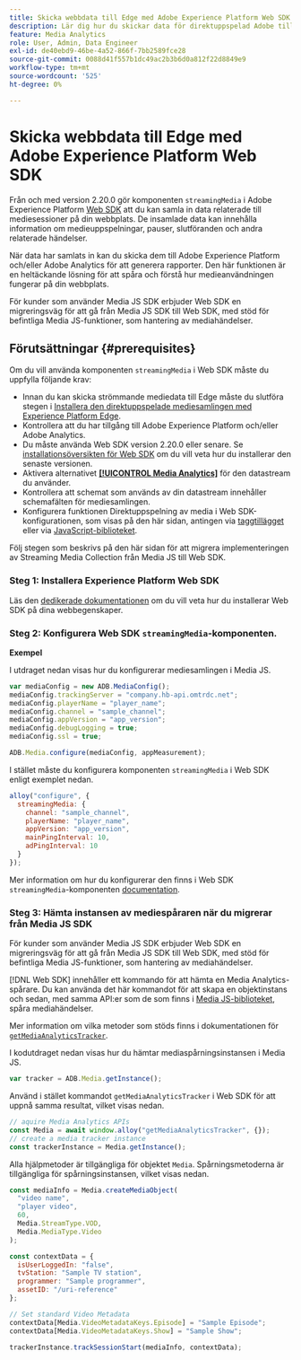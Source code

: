 ```yaml
---
title: Skicka webbdata till Edge med Adobe Experience Platform Web SDK
description: Lär dig hur du skickar data för direktuppspelad Adobe till Experience Platform Edge med Adobe Experience Platform Web SDK.
feature: Media Analytics
role: User, Admin, Data Engineer
exl-id: de40ebd9-46be-4a52-866f-7bb2589fce28
source-git-commit: 0088d41f557b1dc49ac2b3b6d0a812f22d8849e9
workflow-type: tm+mt
source-wordcount: '525'
ht-degree: 0%

---
```


# Skicka webbdata till Edge med Adobe Experience Platform Web SDK

Från och med version 2.20.0 gör komponenten `streamingMedia` i Adobe Experience Platform [Web SDK](https://experienceleague.adobe.com/en/docs/experience-platform/web-sdk/home) att du kan samla in data relaterade till mediesessioner på din webbplats. De insamlade data kan innehålla information om medieuppspelningar, pauser, slutföranden och andra relaterade händelser.

När data har samlats in kan du skicka dem till Adobe Experience Platform och/eller Adobe Analytics för att generera rapporter. Den här funktionen är en heltäckande lösning för att spåra och förstå hur medieanvändningen fungerar på din webbplats.

För kunder som använder Media JS SDK erbjuder Web SDK en migreringsväg för att gå från Media JS SDK till Web SDK, med stöd för befintliga Media JS-funktioner, som hantering av mediahändelser.

## Förutsättningar {#prerequisites}

Om du vill använda komponenten `streamingMedia` i Web SDK måste du uppfylla följande krav:

* Innan du kan skicka strömmande mediedata till Edge måste du slutföra stegen i [Installera den direktuppspelade mediesamlingen med Experience Platform Edge](/help/implementation/edge/implementation-edge.md).
* Kontrollera att du har tillgång till Adobe Experience Platform och/eller Adobe Analytics.
* Du måste använda Web SDK version 2.20.0 eller senare. Se [installationsöversikten för Web SDK](https://experienceleague.adobe.com/en/docs/experience-platform/web-sdk/install/overview) om du vill veta hur du installerar den senaste versionen.
* Aktivera alternativet **[[!UICONTROL Media Analytics]](https://experienceleague.adobe.com/en/docs/experience-platform/datastreams/configure)** för den datastream du använder.
* Kontrollera att schemat som används av din datastream innehåller schemafälten för mediesamlingen.
* Konfigurera funktionen Direktuppspelning av media i Web SDK-konfigurationen, som visas på den här sidan, antingen via [taggtillägget](#tag-extension) eller via [JavaScript-biblioteket](#library).

Följ stegen som beskrivs på den här sidan för att migrera implementeringen av Streaming Media Collection från Media JS till Web SDK.

### Steg 1: Installera Experience Platform Web SDK

Läs den [dedikerade dokumentationen](https://experienceleague.adobe.com/en/docs/experience-platform/web-sdk/install/overview) om du vill veta hur du installerar Web SDK på dina webbegenskaper.

### Steg 2: Konfigurera Web SDK `streamingMedia`-komponenten.

**Exempel**

I utdraget nedan visas hur du konfigurerar mediesamlingen i Media JS.

```javascript
var mediaConfig = new ADB.MediaConfig();
mediaConfig.trackingServer = "company.hb-api.omtrdc.net";
mediaConfig.playerName = "player_name";
mediaConfig.channel = "sample_channel";
mediaConfig.appVersion = "app_version";
mediaConfig.debugLogging = true;
mediaConfig.ssl = true;

ADB.Media.configure(mediaConfig, appMeasurement);
```

I stället måste du konfigurera komponenten `streamingMedia` i Web SDK enligt exemplet nedan.

```js
alloy("configure", {
  streamingMedia: {
    channel: "sample_channel",
    playerName: "player_name",
    appVersion: "app_version",
    mainPingInterval: 10,
    adPingInterval: 10
  }
});
```

Mer information om hur du konfigurerar den finns i Web SDK `streamingMedia`-komponenten [documentation](https://experienceleague.adobe.com/en/docs/experience-platform/web-sdk/commands/configure/streamingmedia).

### Steg 3: Hämta instansen av mediespåraren när du migrerar från Media JS SDK

För kunder som använder Media JS SDK erbjuder Web SDK en migreringsväg för att gå från Media JS SDK till Web SDK, med stöd för befintliga Media JS-funktioner, som hantering av mediahändelser.

[!DNL Web SDK] innehåller ett kommando för att hämta en Media Analytics-spårare. Du kan använda det här kommandot för att skapa en objektinstans och sedan, med samma API:er som de som finns i [Media JS-biblioteket](https://adobe-marketing-cloud.github.io/media-sdks/reference/javascript_3x/APIReference.html), spåra mediahändelser.

Mer information om vilka metoder som stöds finns i dokumentationen för [`getMediaAnalyticsTracker`](https://experienceleague.adobe.com/en/docs/experience-platform/web-sdk/commands/getmediaanalyticstracker).

I kodutdraget nedan visas hur du hämtar mediaspårningsinstansen i Media JS.

```javascript
var tracker = ADB.Media.getInstance();
```

Använd i stället kommandot `getMediaAnalyticsTracker` i Web SDK för att uppnå samma resultat, vilket visas nedan.

```js
// aquire Media Analytics APIs
const Media = await window.alloy("getMediaAnalyticsTracker", {});
// create a media tracker instance
const trackerInstance = Media.getInstance();
```

Alla hjälpmetoder är tillgängliga för objektet `Media`. Spårningsmetoderna är tillgängliga för spårningsinstansen, vilket visas nedan.

```js
const mediaInfo = Media.createMediaObject(
  "video name",
  "player video",
  60,
  Media.StreamType.VOD,
  Media.MediaType.Video
);

const contextData = {
  isUserLoggedIn: "false",
  tvStation: "Sample TV station",
  programmer: "Sample programmer",
  assetID: "/uri-reference"
};

// Set standard Video Metadata
contextData[Media.VideoMetadataKeys.Episode] = "Sample Episode";
contextData[Media.VideoMetadataKeys.Show] = "Sample Show";

trackerInstance.trackSessionStart(mediaInfo, contextData);
```
